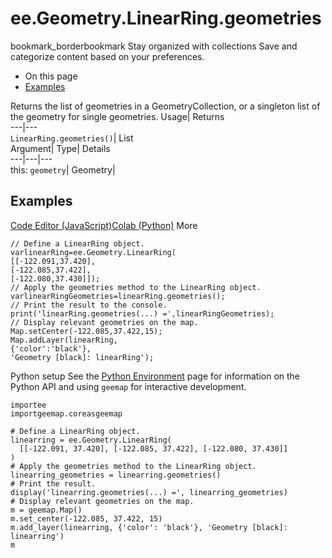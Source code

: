  
#  ee.Geometry.LinearRing.geometries
bookmark_borderbookmark Stay organized with collections  Save and categorize content based on your preferences. 
  * On this page
  * [Examples](https://developers.google.com/earth-engine/apidocs/ee-geometry-linearring-geometries#examples)


Returns the list of geometries in a GeometryCollection, or a singleton list of the geometry for single geometries. 
Usage| Returns  
---|---  
`LinearRing.geometries()`| List  
Argument| Type| Details  
---|---|---  
this: `geometry`| Geometry|   
## Examples
[Code Editor (JavaScript)](https://developers.google.com/earth-engine/apidocs/ee-geometry-linearring-geometries#code-editor-javascript-sample)[Colab (Python)](https://developers.google.com/earth-engine/apidocs/ee-geometry-linearring-geometries#colab-python-sample) More
```
// Define a LinearRing object.
varlinearRing=ee.Geometry.LinearRing(
[[-122.091,37.420],
[-122.085,37.422],
[-122.080,37.430]]);
// Apply the geometries method to the LinearRing object.
varlinearRingGeometries=linearRing.geometries();
// Print the result to the console.
print('linearRing.geometries(...) =',linearRingGeometries);
// Display relevant geometries on the map.
Map.setCenter(-122.085,37.422,15);
Map.addLayer(linearRing,
{'color':'black'},
'Geometry [black]: linearRing');
```
Python setup
See the [ Python Environment](https://developers.google.com/earth-engine/guides/python_install) page for information on the Python API and using `geemap` for interactive development.
```
importee
importgeemap.coreasgeemap
```
```
# Define a LinearRing object.
linearring = ee.Geometry.LinearRing(
  [[-122.091, 37.420], [-122.085, 37.422], [-122.080, 37.430]]
)
# Apply the geometries method to the LinearRing object.
linearring_geometries = linearring.geometries()
# Print the result.
display('linearring.geometries(...) =', linearring_geometries)
# Display relevant geometries on the map.
m = geemap.Map()
m.set_center(-122.085, 37.422, 15)
m.add_layer(linearring, {'color': 'black'}, 'Geometry [black]: linearring')
m
```

